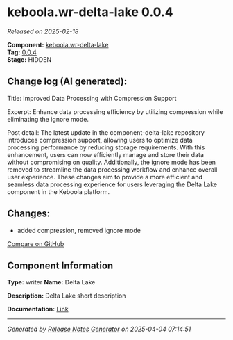 #  keboola.wr-delta-lake 0.0.4

_Released on 2025-02-18_

**Component:** [keboola.wr-delta-lake](https://github.com/keboola/component-delta-lake)  
**Tag:** [0.0.4](https://github.com/keboola/component-delta-lake/releases/tag/0.0.4)  
**Stage:** HIDDEN


## Change log (AI generated):
Title: Improved Data Processing with Compression Support

Excerpt: Enhance data processing efficiency by utilizing compression while eliminating the ignore mode.

Post detail: The latest update in the component-delta-lake repository introduces compression support, allowing users to optimize data processing performance by reducing storage requirements. With this enhancement, users can now efficiently manage and store their data without compromising on quality. Additionally, the ignore mode has been removed to streamline the data processing workflow and enhance overall user experience. These changes aim to provide a more efficient and seamless data processing experience for users leveraging the Delta Lake component in the Keboola platform.



## Changes:



- added compression, removed ignore mode 



[Compare on GitHub](https://github.com/keboola/component-delta-lake/compare/0.0.3...0.0.4)



## Component Information
**Type:** writer
**Name:** Delta Lake

**Description:** Delta Lake short description


**Documentation:** [Link](https://github.com/keboola/component-delta-lake.git/blob/master/README.md)



---
_Generated by [Release Notes Generator](https://github.com/keboola/release-notes-generator)
on 2025-04-04 07:14:51_